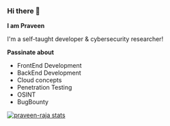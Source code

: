### Hi there 👋

**I am Praveen**

I'm a self-taught developer & cybersecurity researcher!

**Passinate about**

- FrontEnd Development
- BackEnd Development
- Cloud concepts
- Penetration Testing
- OSINT
- BugBounty

[![praveen-raja stats](https://github-readme-stats.vercel.app/api?username=praveen-raja&theme=onedark)](https://github.com/praveen-raja)

